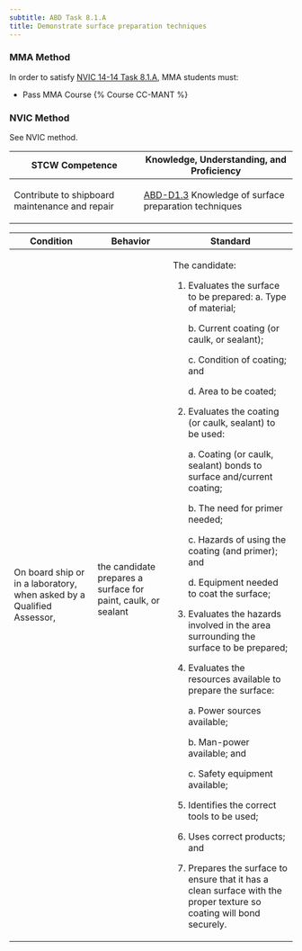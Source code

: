 ```yaml
---
subtitle: ABD Task 8.1.A 
title: Demonstrate surface preparation techniques
---
```



### MMA Method

In order to satisfy  [NVIC 14-14  Task  8.1.A](/stcw23/assets/images/nvic-14-14.pdf), MMA students must:

* Pass MMA Course {% Course CC-MANT %}


### NVIC Method

<a onclick="togglevisibility('nvic_methods')" >See NVIC method.</a>

<div id='nvic_methods' class='hide'>

<table>
<thead>
<tr>
<th class='forty'> STCW Competence </th>
<th class='sixty'> Knowledge, Understanding, and Proficiency </th>
</tr>
</thead>




<tbody>
<tr><td markdown='1'>

Contribute to shipboard maintenance and repair

</td><td markdown='1'>

[ABD-D1.3](../../tables/25.html#ABD-D1.3) Knowledge of surface preparation techniques

</td></tr>


</tbody>
</table>


<table>
<thead>
<tr><th class='twenty'>  Condition </th><th class='twenty'> Behavior </th><th  class='sixty'>Standard </th></tr>
</thead>
<tbody >



<tr><td markdown='1'>

On board ship or in a laboratory, when asked by a Qualified Assessor,

</td><td markdown='1'>

the candidate prepares a surface for paint, caulk, or sealant

<br>

<div class="tooltip">
<span class="tooltiptext">
</span>
</div>


</td><td markdown='1'>

The candidate:

1. Evaluates the surface to be prepared:
	a. Type of material;

	b. Current coating (or caulk, or sealant);

	c. Condition of coating; and

	d. Area to be coated;

2. Evaluates the coating (or caulk, sealant) to be used:

	a. Coating (or caulk, sealant) bonds to surface and/current coating;

	b. The need for primer needed;

	c. Hazards of using the coating (and primer); and

	d. Equipment needed to coat the surface;

3. Evaluates the hazards involved in the area surrounding the surface to be prepared;
4. Evaluates the resources available to prepare the surface:

	a. Power sources available;

	b. Man-power available; and

	c. Safety equipment available;

5. Identifies the correct tools to be used;
6. Uses correct products; and
7. Prepares the surface to ensure that it has a clean surface with the proper texture so coating will bond securely. 

</td></tr>
</tbody>
</table>
</div>
